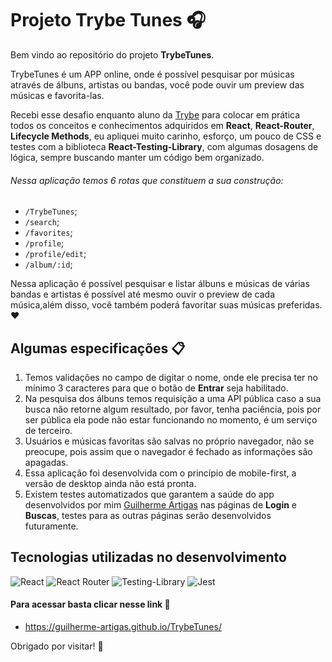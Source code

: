 # Projeto Trybe Tunes 🎧

Bem vindo ao repositório do projeto **TrybeTunes**.

TrybeTunes é um APP online, onde é possível pesquisar por músicas através de álbuns, artistas ou bandas, você pode ouvir um preview das músicas e favorita-las.

Recebi esse desafio enquanto aluno da [Trybe](https://www.betrybe.com/) para colocar em prática todos os conceitos e conhecimentos adquiridos em **React**, **React-Router**, **Lifecycle Methods**, eu apliquei muito carinho, esforço, um pouco de CSS e testes com a biblioteca **React-Testing-Library**, com algumas dosagens de lógica, sempre buscando manter um código bem organizado.

###### Nessa aplicação temos 6 rotas que constituem a sua construção:
- `/TrybeTunes`;
- `/search`;
- `/favorites`;
- `/profile`;
- `/profile/edit`;
- `/album/:id`;

Nessa aplicação é possível pesquisar e listar álbuns e músicas de várias bandas e artistas é possível até mesmo ouvir o preview de cada música,além disso, você também poderá favoritar suas músicas preferidas. ❤️

## Algumas especificações 📋

1. Temos validações no campo de digitar o nome, onde ele precisa ter no mínimo 3 caracteres para que o botão de **Entrar** seja habilitado.
2. Na pesquisa dos álbuns temos requisição a uma API pública caso a sua busca não retorne algum resultado, por favor, tenha paciência, pois por ser pública ela pode não estar funcionando no momento, é um serviço de terceiro.
3. Usuários e músicas favoritas são salvas no próprio navegador, não se preocupe, pois assim que o navegador é fechado as informações são apagadas.
4. Essa aplicação foi desenvolvida com o princípio de mobile-first, a versão de desktop ainda não está pronta.
5. Existem testes automatizados que garantem a saúde do app desenvolvidos por mim [Guilherme Artigas](https://www.linkedin.com/in/guilherme-artigas/) nas páginas de **Login** e **Buscas**, testes para as outras páginas serão desenvolvidos futuramente.

## Tecnologias utilizadas no desenvolvimento

![React](https://img.shields.io/badge/react-%2320232a.svg?style=for-the-badge&logo=react&logoColor=%2361DAFB)
![React Router](https://img.shields.io/badge/React_Router-CA4245?style=for-the-badge&logo=react-router&logoColor=white)
![Testing-Library](https://img.shields.io/badge/-TestingLibrary-%23E33332?style=for-the-badge&logo=testing-library&logoColor=white)
![Jest](https://img.shields.io/badge/-jest-%23C21325?style=for-the-badge&logo=jest&logoColor=white)

#### Para acessar basta clicar nesse link 🔗

- https://guilherme-artigas.github.io/TrybeTunes/

Obrigado por visitar! 💙
